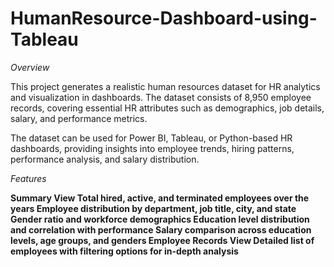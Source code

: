 # HumanResource-Dashboard-using-Tableau
*Overview*

This project generates a realistic human resources dataset for HR analytics and visualization in dashboards. The dataset consists of 8,950 employee records, covering essential HR attributes such as demographics, job details, salary, and performance metrics.

The dataset can be used for Power BI, Tableau, or Python-based HR dashboards, providing insights into employee trends, hiring patterns, performance analysis, and salary distribution.

*Features*

**Summary View
Total hired, active, and terminated employees over the years
Employee distribution by department, job title, city, and state
Gender ratio and workforce demographics
Education level distribution and correlation with performance
Salary comparison across education levels, age groups, and genders
Employee Records View
Detailed list of employees with filtering options for in-depth analysis**
